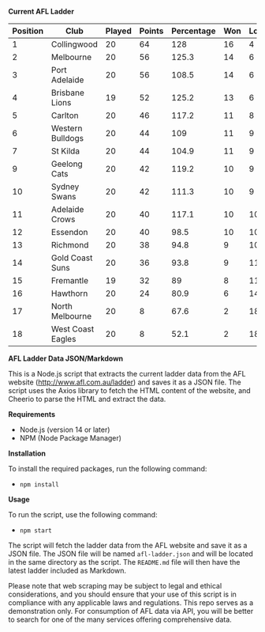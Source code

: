 **Current AFL Ladder**

| Position | Club | Played | Points | Percentage | Won | Lost | Drawn | PF | PA |
| -------- | ---- | ------ | ------ | ---------- | --- | ---- | ----- | -- | -- |
| 1 | Collingwood | 20 | 64 | 128 | 16 | 4 | 0 | 1832 | 1431 |
| 2 | Melbourne | 20 | 56 | 125.3 | 14 | 6 | 0 | 1859 | 1484 |
| 3 | Port Adelaide | 20 | 56 | 108.5 | 14 | 6 | 0 | 1845 | 1700 |
| 4 | Brisbane Lions | 19 | 52 | 125.2 | 13 | 6 | 0 | 1808 | 1444 |
| 5 | Carlton | 20 | 46 | 117.2 | 11 | 8 | 1 | 1698 | 1449 |
| 6 | Western Bulldogs | 20 | 44 | 109 | 11 | 9 | 0 | 1666 | 1528 |
| 7 | St Kilda | 20 | 44 | 104.9 | 11 | 9 | 0 | 1534 | 1463 |
| 9 | Geelong Cats | 20 | 42 | 119.2 | 10 | 9 | 1 | 1853 | 1554 |
| 10 | Sydney Swans | 20 | 42 | 111.3 | 10 | 9 | 1 | 1806 | 1623 |
| 11 | Adelaide Crows | 20 | 40 | 117.1 | 10 | 10 | 0 | 1904 | 1626 |
| 12 | Essendon | 20 | 40 | 98.5 | 10 | 10 | 0 | 1685 | 1710 |
| 13 | Richmond | 20 | 38 | 94.8 | 9 | 10 | 1 | 1635 | 1724 |
| 14 | Gold Coast Suns | 20 | 36 | 93.8 | 9 | 11 | 0 | 1565 | 1669 |
| 15 | Fremantle | 19 | 32 | 89 | 8 | 11 | 0 | 1476 | 1658 |
| 16 | Hawthorn | 20 | 24 | 80.9 | 6 | 14 | 0 | 1503 | 1857 |
| 17 | North Melbourne | 20 | 8 | 67.6 | 2 | 18 | 0 | 1376 | 2034 |
| 18 | West Coast Eagles | 20 | 8 | 52.1 | 2 | 18 | 0 | 1215 | 2332 |

**AFL Ladder Data JSON/Markdown**

This is a Node.js script that extracts the current ladder data from the AFL website (http://www.afl.com.au/ladder) and saves it as a JSON file. The script uses the Axios library to fetch the HTML content of the website, and Cheerio to parse the HTML and extract the data.

**Requirements**

- Node.js (version 14 or later)
- NPM (Node Package Manager)

**Installation**

To install the required packages, run the following command:

 - `npm install`

**Usage**

To run the script, use the following command:

 - `npm start`

The script will fetch the ladder data from the AFL website and save it as a JSON file. The JSON file will be named `afl-ladder.json` and will be located in the same directory as the script. The `README.md` file will then have the latest ladder included as Markdown.

Please note that web scraping may be subject to legal and ethical considerations, and you should ensure that your use of this script is in compliance with any applicable laws and regulations. This repo serves as a demonstration only. For consumption of AFL data via API, you will be better to search for one of the many services offering comprehensive data.
